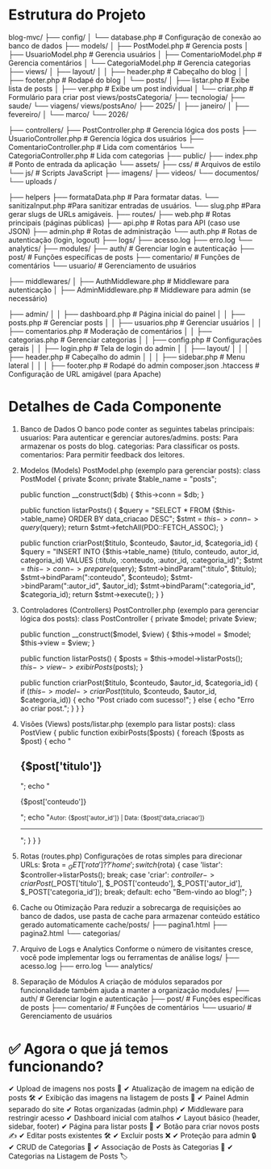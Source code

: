 # Estrutura do Projeto
blog-mvc/
├── config/
│   └── database.php       # Configuração de conexão ao banco de dados
├── models/
│   ├── PostModel.php      # Gerencia posts
│   ├── UsuarioModel.php   # Gerencia usuários
│   ├── ComentarioModel.php # Gerencia comentários
│   └── CategoriaModel.php # Gerencia categorias
├── views/
│   ├── layout/
│   │   ├── header.php      # Cabeçalho do blog
│   │   ├── footer.php      # Rodapé do blog
│   └── posts/
│       ├── listar.php      # Exibe lista de posts
│       ├── ver.php         # Exibe um post individual
│       └── criar.php       # Formulário para criar post
    views/postsCategoria/
        ├── tecnologia/
        ├── saude/
        └── viagens/
    views/postsAno/
        ├── 2025/
        │   ├── janeiro/
        │   ├── fevereiro/
        │   └── marco/
        └── 2026/

├── controllers/
    ├── PostController.php   # Gerencia lógica dos posts
    ├── UsuarioController.php # Gerencia lógica dos usuários
    ├── ComentarioController.php # Lida com comentários
    └── CategoriaController.php # Lida com categorias
├── public/
    ├── index.php            # Ponto de entrada da aplicação
    └── assets/
        ├── css/             # Arquivos de estilo
        └── js/              # Scripts JavaScript
        ├── imagens/
        ├── videos/
        └── documentos/
    └── uploads /
        
├── helpers 
    ├── formataData.php            # Para formatar datas.
    └── sanitizaInput.php          #Para sanitizar entradas de usuários.
    └── slug.php                   #Para gerar slugs de URLs amigáveis.
├── routes/
    ├── web.php          # Rotas principais (páginas públicas)
    ├── api.php          # Rotas para API (caso use JSON)
    ├── admin.php        # Rotas de administração
    └── auth.php         # Rotas de autenticação (login, logout)
├── logs/
    ├── acesso.log
    ├── erro.log
    └── analytics/
├── modules/
    ├── auth/            # Gerenciar login e autenticação
    ├── post/            # Funções específicas de posts
    ├── comentario/      # Funções de comentários
    └── usuario/         # Gerenciamento de usuários

├── middlewares/
│   ├── AuthMiddleware.php   # Middleware para autenticação
│   ├── AdminMiddleware.php  # Middleware para admin (se necessário)

├── admin/
│   │   ├── dashboard.php   # Página inicial do painel
│   │   ├── posts.php       # Gerenciar posts
│   │   ├── usuarios.php    # Gerenciar usuários
│   │   ├── comentarios.php # Moderação de comentários
│   │   ├── categorias.php  # Gerenciar categorias
│   │   ├── config.php      # Configurações gerais
│   │   ├── login.php       # Tela de login do admin
│   │   ├── layout/
│   │   │   ├── header.php  # Cabeçalho do admin
│   │   │   ├── sidebar.php # Menu lateral
│   │   │   ├── footer.php  # Rodapé do admin
composer.json
.htaccess                 # Configuração de URL amigável (para Apache)

# Detalhes de Cada Componente
1. Banco de Dados
O banco pode conter as seguintes tabelas principais:
usuarios: Para autenticar e gerenciar autores/admins.
posts: Para armazenar os posts do blog.
categorias: Para classificar os posts.
comentarios: Para permitir feedback dos leitores.

2. Modelos (Models)
PostModel.php (exemplo para gerenciar posts):
class PostModel {
    private $conn;
    private $table_name = "posts";

    public function __construct($db) {
        $this->conn = $db;
    }

    public function listarPosts() {
        $query = "SELECT * FROM {$this->table_name} ORDER BY data_criacao DESC";
        $stmt = $this->conn->query($query);
        return $stmt->fetchAll(PDO::FETCH_ASSOC);
    }

    public function criarPost($titulo, $conteudo, $autor_id, $categoria_id) {
        $query = "INSERT INTO {$this->table_name} (titulo, conteudo, autor_id, categoria_id) VALUES (:titulo, :conteudo, :autor_id, :categoria_id)";
        $stmt = $this->conn->prepare($query);
        $stmt->bindParam(":titulo", $titulo);
        $stmt->bindParam(":conteudo", $conteudo);
        $stmt->bindParam(":autor_id", $autor_id);
        $stmt->bindParam(":categoria_id", $categoria_id);
        return $stmt->execute();
    }
}
3. Controladores (Controllers)
PostController.php (exemplo para gerenciar lógica dos posts):
class PostController {
    private $model;
    private $view;

    public function __construct($model, $view) {
        $this->model = $model;
        $this->view = $view;
    }

    public function listarPosts() {
        $posts = $this->model->listarPosts();
        $this->view->exibirPosts($posts);
    }

    public function criarPost($titulo, $conteudo, $autor_id, $categoria_id) {
        if ($this->model->criarPost($titulo, $conteudo, $autor_id, $categoria_id)) {
            echo "Post criado com sucesso!";
        } else {
            echo "Erro ao criar post.";
        }
    }
}
4. Visões (Views)
posts/listar.php (exemplo para listar posts):
class PostView {
    public function exibirPosts($posts) {
        foreach ($posts as $post) {
            echo "<h2>{$post['titulo']}</h2>";
            echo "<p>{$post['conteudo']}</p>";
            echo "<small>Autor: {$post['autor_id']} | Data: {$post['data_criacao']}</small><hr>";
        }
    }
}
5. Rotas (routes.php)
Configurações de rotas simples para direcionar URLs:
$rota = $_GET['rota'] ?? 'home';
switch ($rota) {
    case 'listar':
        $controller->listarPosts();
        break;
    case 'criar':
        $controller->criarPost($_POST['titulo'], $_POST['conteudo'], $_POST['autor_id'], $_POST['categoria_id']);
        break;
    default:
        echo "Bem-vindo ao blog!";
}
6. Cache ou Otimização
Para reduzir a sobrecarga de requisições ao banco de dados, use pasta de cache para armazenar conteúdo estático gerado automaticamente
cache/posts/
├── pagina1.html
├── pagina2.html
└── categorias/
7. Arquivo de Logs e Analytics
Conforme o número de visitantes cresce, você pode implementar logs ou ferramentas de análise
logs/
├── acesso.log
├── erro.log
└── analytics/
8. Separação de Módulos
A criação de módulos separados por funcionalidade também ajuda a manter a organização
modules/
├── auth/            # Gerenciar login e autenticação
├── post/            # Funções específicas de posts
├── comentario/      # Funções de comentários
└── usuario/         # Gerenciamento de usuários
# ✅ Agora o que já temos funcionando?

✔ Upload de imagens nos posts 📸
✔ Atualização de imagem na edição de posts 🛠
✔ Exibição das imagens na listagem de posts 👀
✔ Painel Admin separado do site
✔ Rotas organizadas (admin.php)
✔ Middleware para restringir acesso
✔ Dashboard inicial com atalhos
✔ Layout básico (header, sidebar, footer)
✔ Página para listar posts 📌
✔ Botão para criar novos posts ✍
✔ Editar posts existentes 🛠
✔ Excluir posts ❌
✔ Proteção para admin 🔒
✔ CRUD de Categorias 📂
✔ Associação de Posts às Categorias 🔗
✔ Categorias na Listagem de Posts 🏷